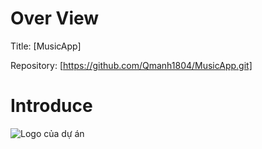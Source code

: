 # Over View
Title: [MusicApp]

Repository: [https://github.com/Qmanh1804/MusicApp.git]

# Introduce
![Logo của dự án](app/src/main/res/demo.png)
